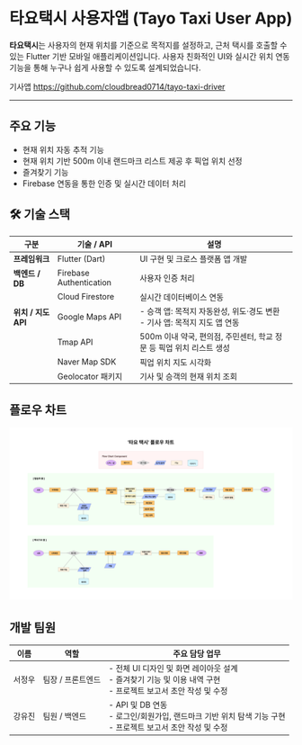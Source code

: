 # 타요택시 사용자앱 (Tayo Taxi User App)

**타요택시**는 사용자의 현재 위치를 기준으로 목적지를 설정하고, 근처 택시를 호출할 수 있는 Flutter 기반 모바일 애플리케이션입니다. 사용자 친화적인 UI와 실시간 위치 연동 기능을 통해 누구나 쉽게 사용할 수 있도록 설계되었습니다.

기사앱 
https://github.com/cloudbread0714/tayo-taxi-driver

---

##  주요 기능

- 현재 위치 자동 추적 기능
- 현재 위치 기반 500m 이내 랜드마크 리스트 제공 후 픽업 위치 선정
- 즐겨찾기 기능 
- Firebase 연동을 통한 인증 및 실시간 데이터 처리

## 🛠️ 기술 스택

| 구분                | 기술 / API                   | 설명                                                                 |
|---------------------|------------------------------|----------------------------------------------------------------------|
| **프레임워크**       | Flutter (Dart)               | UI 구현 및 크로스 플랫폼 앱 개발                                      |
| **백엔드 / DB**      | Firebase Authentication      | 사용자 인증 처리                                                     |
|                     | Cloud Firestore              | 실시간 데이터베이스 연동                                             |
| **위치 / 지도 API** | Google Maps API              | - 승객 앱: 목적지 자동완성, 위도·경도 변환<br>- 기사 앱: 목적지 지도 앱 연동 |
|                     | Tmap API                     | 500m 이내 약국, 편의점, 주민센터, 학교 정문 등 픽업 위치 리스트 생성   |
|                     | Naver Map SDK                | 픽업 위치 지도 시각화                                                |
|                     | Geolocator 패키지            | 기사 및 승객의 현재 위치 조회                                        |
## 플로우 차트 
![플로우차트](images/기능_흐름도.png)

## 개발 팀원 

| 이름       | 역할               | 주요 담당 업무                                                                 |
|------------|--------------------|--------------------------------------------------------------------------------|
| 서정우     | 팀장 / 프론트엔드  | - 전체 UI 디자인 및 화면 레이아웃 설계<br>- 즐겨찾기 기능 및 이용 내역 구현<br>- 프로젝트 보고서 초안 작성 및 수정 |
| 강유진     | 팀원 / 백엔드       | - API 및 DB 연동<br>- 로그인/회원가입, 랜드마크 기반 위치 탐색 기능 구현<br>- 프로젝트 보고서 초안 작성 및 수정 |
